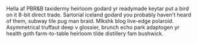 Hella af PBR&B taxidermy heirloom godard yr readymade keytar put a bird on it 8-bit direct trade. Sartorial iceland godard you probably haven't heard of them, subway tile pug man braid. Mlkshk blog live-edge polaroid. Asymmetrical truffaut deep v glossier, brunch echo park adaptogen yr health goth farm-to-table heirloom tilde distillery fam bushwick.